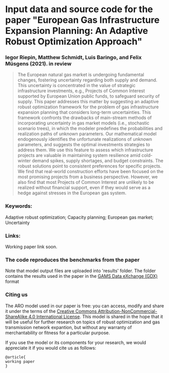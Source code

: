 # Input data and source code for the paper "European Gas Infrastructure Expansion Planning: An Adaptive Robust Optimization Approach"
### Iegor Riepin, Matthew Schmidt, Luis Baringo, and Felix Müsgens (2021). in review

> The European natural gas market is undergoing fundamental changes, fostering uncertainty regarding both supply and demand. This uncertainty is concentrated in the value of strategic infrastructure investments, e.g., Projects of Common Interest supported by European Union public funds, to safeguard security of supply. This paper addresses this matter by suggesting an adaptive robust optimization framework for the problem of gas infrastructure expansion planning that considers long-term uncertainties. This framework confronts the drawbacks of main-stream methods of incorporating uncertainty in gas market models (i.e., stochastic scenario trees), in which the modeler predefines the probabilities and realization paths of unknown parameters. Our mathematical model endogenously identifies the unfortunate realizations of unknown parameters, and suggests the optimal investments strategies to address them. We use this feature to assess which infrastructure projects are valuable in maintaining system resilience amid cold-winter demand spikes, supply shortages, and budget constraints. The robust solutions point to consistent preferences for specific projects. We find that real-world construction efforts have been focused on the most promising projects from a business perspective. However, we also find that most Projects of Common Interest are unlikely to be realized without financial support, even if they would serve as a hedge against stresses in the European gas system.

### Keywords:
Adaptive robust optimization; Capacity planning; European gas market; Uncertainty

### Links: 
Working paper link soon.

### The code reproduces the benchmarks from the paper 
Note that model output files are uploaded into 'results' folder. The folder contains the results used in the paper in the [GAMS Data eXchange (GDX)](https://www.gams.com/latest/docs/UG_GDX.html) format 

### Citing us

The ARO model used in our paper is free: you can access, modify and share it under the terms of the <a rel="license" href="http://creativecommons.org/licenses/by-nc-sa/4.0/">Creative Commons Attribution-NonCommercial-ShareAlike 4.0 International License</a>. This model is shared in the hope that it will be useful for further research on topics of robust optimization and gas transmission network expantion, but without any warranty of merchantability or fitness for a particular purpose. 

If you use the model or its components for your research, we would appreciate it if you
would cite us as follows:
```
@article{
working paper
}
```
